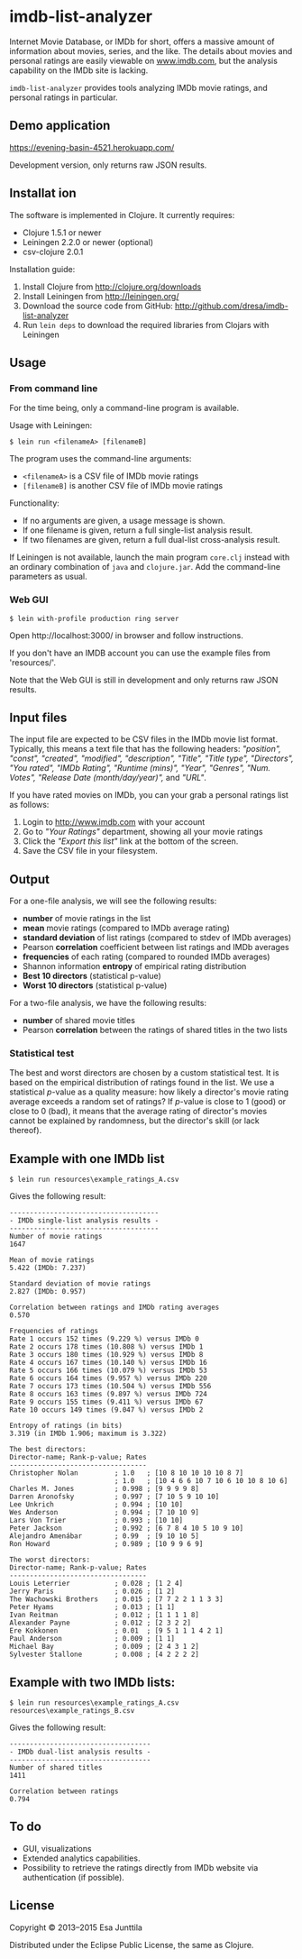 # imdb-list-analyzer

Internet Movie Database, or IMDb for short, offers a massive amount of information about movies, series, and the like. The details about movies and personal ratings are easily viewable on www.imdb.com, but the analysis capability on the IMDb site is lacking.

`imdb-list-analyzer` provides tools analyzing IMDb movie ratings, and personal ratings in particular.

## Demo application

https://evening-basin-4521.herokuapp.com/

Development version, only returns raw JSON results.

## Installat    ion
The software is implemented in Clojure. It currently requires:

* Clojure 1.5.1 or newer
* Leiningen 2.2.0 or newer (optional)
* csv-clojure 2.0.1

Installation guide:

1. Install Clojure from http://clojure.org/downloads
2. Install Leiningen from http://leiningen.org/
3. Download the source code from GitHub: http://github.com/dresa/imdb-list-analyzer
4. Run `lein deps` to download the required libraries from Clojars with Leiningen


## Usage

### From command line

For the time being, only a command-line program is available.

Usage with Leiningen:

    $ lein run <filenameA> [filenameB]

The program uses the command-line arguments:

* `<filenameA>` is a CSV file of IMDb movie ratings
* `[filenameB]` is another CSV file of IMDb movie ratings

Functionality:

* If no arguments are given, a usage message is shown.
* If one filename is given, return a full single-list analysis result.
* If two filenames are given, return a full dual-list cross-analysis result.

If Leiningen is not available, launch the main program `core.clj` instead with an ordinary combination of `java` and `clojure.jar`. Add the command-line parameters as usual.

### Web GUI

    $ lein with-profile production ring server

Open http://localhost:3000/ in browser and follow instructions.

If you don't have an IMDB account you can use the example files from 'resources/'.

Note that the Web GUI is still in development and only returns raw JSON results.

## Input files

The input file are expected to be CSV files in the IMDb movie list format. Typically, this means a text file that has the following headers: *"position", "const", "created", "modified", "description", "Title", "Title type", "Directors", "You rated", "IMDb Rating", "Runtime (mins)", "Year", "Genres", "Num. Votes", "Release Date (month/day/year)",* and *"URL"*.


If you have rated movies on IMDb, you can your grab a personal ratings list as follows:

1. Login to http://www.imdb.com with your account
2. Go to *"Your Ratings"* department, showing all your movie ratings
3. Click the *"Export this list"* link at the bottom of the screen.
4. Save the CSV file in your filesystem.


## Output
For a one-file analysis, we will see the following results:

* **number** of movie ratings in the list
* **mean** movie ratings (compared to IMDb average rating)
* **standard deviation** of list ratings (compared to stdev of IMDb averages)
* Pearson **correlation** coefficient between list ratings and IMDb averages
* **frequencies** of each rating (compared to rounded IMDb averages)
* Shannon information **entropy** of empirical rating distribution
* **Best 10 directors** (statistical p-value)
* **Worst 10 directors** (statistical p-value)

For a two-file analysis, we have the following results:

* **number** of shared movie titles
* Pearson **correlation** between the ratings of shared titles in the two lists

### Statistical test
The best and worst directors are chosen by a custom statistical test. It is based on the empirical distribution of ratings found in the list. We use a statistical *p*-value as a quality measure: how likely a director's movie rating average exceeds a random set of ratings? If *p*-value is close to 1 (good) or close to 0 (bad), it means that the average rating of director's movies cannot be explained by randomness, but the director's skill (or lack thereof).

## Example with one IMDb list

    $ lein run resources\example_ratings_A.csv

Gives the following result:

    -------------------------------------
    - IMDb single-list analysis results -
    -------------------------------------
    Number of movie ratings
    1647

    Mean of movie ratings
    5.422 (IMDb: 7.237)

    Standard deviation of movie ratings
    2.827 (IMDb: 0.957)

    Correlation between ratings and IMDb rating averages
    0.570

    Frequencies of ratings
    Rate 1 occurs 152 times (9.229 %) versus IMDb 0
    Rate 2 occurs 178 times (10.808 %) versus IMDb 1
    Rate 3 occurs 180 times (10.929 %) versus IMDb 8
    Rate 4 occurs 167 times (10.140 %) versus IMDb 16
    Rate 5 occurs 166 times (10.079 %) versus IMDb 53
    Rate 6 occurs 164 times (9.957 %) versus IMDb 220
    Rate 7 occurs 173 times (10.504 %) versus IMDb 556
    Rate 8 occurs 163 times (9.897 %) versus IMDb 724
    Rate 9 occurs 155 times (9.411 %) versus IMDb 67
    Rate 10 occurs 149 times (9.047 %) versus IMDb 2

    Entropy of ratings (in bits)
    3.319 (in IMDb 1.906; maximum is 3.322)

    The best directors:
    Director-name; Rank-p-value; Rates
    ----------------------------------
    Christopher Nolan         ; 1.0   ; [10 8 10 10 10 10 8 7]
                              ; 1.0   ; [10 4 6 6 10 7 10 6 10 10 8 10 6]
    Charles M. Jones          ; 0.998 ; [9 9 9 9 8]
    Darren Aronofsky          ; 0.997 ; [7 10 5 9 10 10]
    Lee Unkrich               ; 0.994 ; [10 10]
    Wes Anderson              ; 0.994 ; [7 10 10 9]
    Lars Von Trier            ; 0.993 ; [10 10]
    Peter Jackson             ; 0.992 ; [6 7 8 4 10 5 10 9 10]
    Alejandro Amenábar        ; 0.99  ; [9 10 10 5]
    Ron Howard                ; 0.989 ; [10 9 9 6 9]

    The worst directors:
    Director-name; Rank-p-value; Rates
    ----------------------------------
    Louis Leterrier           ; 0.028 ; [1 2 4]
    Jerry Paris               ; 0.026 ; [1 2]
    The Wachowski Brothers    ; 0.015 ; [7 7 2 2 1 1 3 3]
    Peter Hyams               ; 0.013 ; [1 1]
    Ivan Reitman              ; 0.012 ; [1 1 1 1 8]
    Alexander Payne           ; 0.012 ; [2 3 2 2]
    Ere Kokkonen              ; 0.01  ; [9 5 1 1 1 4 2 1]
    Paul Anderson             ; 0.009 ; [1 1]
    Michael Bay               ; 0.009 ; [2 4 3 1 2]
    Sylvester Stallone        ; 0.008 ; [4 2 2 2 2]


## Example with two IMDb lists:

    $ lein run resources\example_ratings_A.csv resources\example_ratings_B.csv

Gives the following result:

    -----------------------------------
    - IMDb dual-list analysis results -
    -----------------------------------
    Number of shared titles
    1411

    Correlation between ratings
    0.794


## To do

* GUI, visualizations
* Extended analytics capabilities.
* Possibility to retrieve the ratings directly from IMDb website via authentication (if possible).


## License

Copyright © 2013–2015 Esa Junttila

Distributed under the Eclipse Public License, the same as Clojure.
